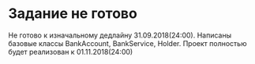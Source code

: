 # Задание не готово
Не готово к изначальному дедлайну 31.09.2018(24:00). Написаны базовые классы BankAccount, BankService, Holder. Проект полностью будет реализован к 01.11.2018(24:00)